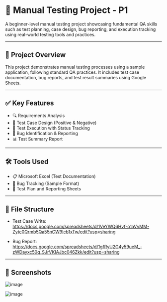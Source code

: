 # 🧪 Manual Testing Project - P1

A beginner-level manual testing project showcasing fundamental QA skills such as test planning, case design, bug reporting, and execution tracking using real-world testing tools and practices.

---

## 📌 Project Overview

This project demonstrates manual testing processes using a sample application, following standard QA practices. It includes test case documentation, bug reports, and test result summaries using Google Sheets.

---

## ✅ Key Features

- 🔍 Requirements Analysis  
- 🧾 Test Case Design (Positive & Negative)  
- 🧪 Test Execution with Status Tracking  
- 🐞 Bug Identification & Reporting  
- 📊 Test Summary Report  

---

## 🛠️ Tools Used

- 📋 Microsoft Excel (Test Documentation)  
- 🐞 Bug Tracking (Sample Format)  
- 📑 Test Plan and Reporting Sheets  

---

## 📁 File Structure

- Test Case Write: https://docs.google.com/spreadsheets/d/1VeYWQ6Hvf-o1aVvMM-Zytc0Qrmb5Qa55nCW9Icb1xTw/edit?usp=sharing

- Bug Report: https://docs.google.com/spreadsheets/d/1gfRyU2G4y59ueM_-zWDayxc50q_SJrVKIAJbc046Zkk/edit?usp=sharing

---

## 📸 Screenshots

![image](https://github.com/user-attachments/assets/68e9be19-38bc-43cd-a818-83f9ee4cc967)

![image](https://github.com/user-attachments/assets/12d10fd3-48ac-42f7-a89e-fe89f8356d74)


